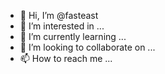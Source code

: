 - 👋 Hi, I’m @fasteast
- 👀 I’m interested in ...
- 🌱 I’m currently learning ...
- 💞️ I’m looking to collaborate on ...
- 📫 How to reach me ...

<!---
fasteast/fasteast is a ✨ special ✨ repository because its `README.md` (this file) appears on your GitHub profile.
You can click the Preview link to take a look at your changes.
--->

